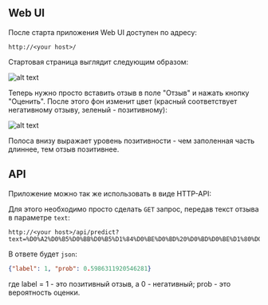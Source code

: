 ## Web UI

После старта приложения Web UI доступен по адресу:
```
http://<your host>/
```

Стартовая страница выглядит следующим образом:

![alt text][index_empty]

[index_empty]: static/picks/index_empty.png "Index page"

Теперь нужно просто вставить отзыв в поле "Отзыв" и нажать кнопку "Оценить".
После этого фон изменит цвет (красный соответствует негативному отзыву, зеленый - позитивному):

![alt text][index_filled]

[index_filled]: static/picks/index_filled.png "Analyze result"

Полоса внизу выражает уровень позитивности - чем заполенная часть длиннее, тем отзыв позитивнее.

## API

Приложение можно так же использовать в виде HTTP-API:

Для этого необходимо просто сделать `GET` запрос, передав текст отзыва в параметре `text`:
```
http://<your host>/api/predict?text=%D0%A2%D0%B5%D0%BB%D0%B5%D1%84%D0%BE%D0%BD%20%D0%BD%D0%BE%D1%80%D0%BC%D0%B0%D0%BB%D1%8C%D0%BD%D1%8B%D0%B9,%20%D0%BF%D1%80%D0%BE%D1%88%D0%B8%D0%B2%D0%BA%D0%B0%20%D1%80%D0%BE%D0%B4%D0%BD%D0%B0%D1%8F%20%D0%B3%D0%BB%D1%8E%D1%87%D0%BD%D0%B0%D1%8F,%20%D0%BD%D0%BE%20%D1%8F%20%D0%BD%D0%B0%D1%88%D0%B5%D0%BB%20%D0%BC%D0%BD%D0%BE%D0%B3%D0%BE%20%D0%BF%D1%80%D0%BE%D1%88%D0%B8%D0%B2%D0%BE%D0%BA%20%D0%BD%D0%BE%20%D0%BE%D0%BD%D0%B8%20%D0%B2%D1%81%D0%B5%20%D0%BD%D0%B0%20%D0%BA%D0%B8%D1%82%D0%B0%D0%B9%D1%81%D0%BA%D0%BE%D0%BC,%20%D0%BA%D1%82%D0%BE%20%D0%BC%D0%BE%D0%B6%D0%B5%D1%82%20%D0%B8%D1%85%20%D0%BF%D0%B5%D1%80%D0%B5%D0%B2%D0%B5%D1%81%D1%82%D0%B8?
```
 
В ответе будет `json`:
```json
{"label": 1, "prob": 0.5986311920546281}
```
где label = 1 - это позитивный отзыв, а 0 - негативный; prob - это вероятность оценки.

